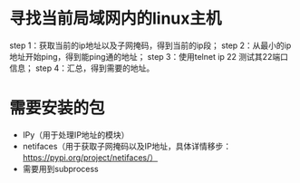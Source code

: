 # 寻找当前局域网内的linux主机
step 1：获取当前的ip地址以及子网掩码，得到当前的ip段；
step 2：从最小的ip地址开始ping，得到能ping通的地址；
step 3：使用telnet ip 22 测试其22端口信息；
step 4：汇总，得到需要的地址。
# 需要安装的包
 - IPy（用于处理IP地址的模块）
 - netifaces（用于获取子网掩码以及IP地址，具体详情移步：https://pypi.org/project/netifaces/）
 - 需要用到subprocess